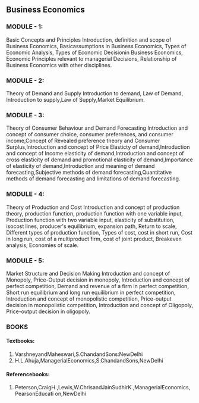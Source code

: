## Business Economics 

### MODULE - 1:
Basic Concepts and Principles Introduction, definition and scope of Business Economics,
Basicassumptions in Business Economics, Types of Economic Analysis, Types of Economic
Decisionin Business Economics, Economic Principles relevant to managerial Decisions,
Relationship of Business Economics with other disciplines.

### MODULE - 2:
Theory of Demand and Supply Introduction to demand, Law of Demand, Introduction to
supply,Law of Supply,Market Equilibrium.

### MODULE - 3:
Theory of Consumer Behaviour and Demand Forecasting Introduction and concept of consumer choice, consumer preferences, and consumer income,Concept of Revealed preference theory and Consumer Surplus,Introduction and concept of Price Elasticty of demand,Introduction and concept of Income elasticity of demand,Introduction and concept of cross elasticity of demand and promotional elasticity of demand,Importance of elasticity of demand,Introduction and meaning of demand forecasting,Subjective methods of demand forecasting,Quantitative methods of demand forecasting and limitations of demand forecasting.
### MODULE - 4:
Theory of Production and Cost Introduction and concept of production theory, production function, production function with one variable input, Production function with two variable input, elasticity of substitution, isocost lines, producer's equilibrium, expansion path, Return to scale, Different types of production function, Types of cost, cost in short run, Cost in long run, cost of a multiproduct firm, cost of joint product, Breakeven analysis, Economies of scale.

### MODULE - 5:
Market Structure and Decision Making Introduction and concept of Monopoly, Price-Output decision in monopoly, Introduction and concept of perfect competition, Demand and revenue of a firm in perfect competition, Short run equilibrium and long run equilibrium in perfect competition, Introduction and concept of monopolistic competition, Price-output decision in monopolistic competition, Introduction and concept of Oligopoly, Price-output decision in oligopoly.


### BOOKS 
#### Textbooks:
1. VarshneyandMaheswari,S.ChandandSons:NewDelhi
2. H.L.Ahuja,ManagerialEconomics,S.ChandandSons,NewDelhi

#### Referencebooks:
1. Peterson,CraigH.,Lewis,W.ChrisandJainSudhirK.,ManagerialEconomics,PearsonEducati
on,NewDelhi